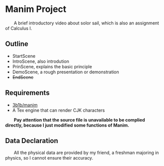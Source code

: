 # Manim Project 
&emsp;&emsp;A brief introductory video about solor sail, which is also an assignment of Calculus I.  

## Outline
* StartScene
* IntroScene, also introdution
* PrinScene, explains the basic principle
* DemoScene, a rough presentation or demonstration
* ~~EndScene~~

## Requirements
* [3b1b/manim](https://github.com/3b1b/manim)
* A Tex engine that can render CJK characters
   
&emsp;&emsp;**Pay attention that the source file is unavailable to be complied directly, because I just modified some functions of Manim.** 

## Data Declaration
&emsp;&emsp;All the physical data are provided by my friend, a freshman majoring in physics, so I cannot ensure their accuracy.        
